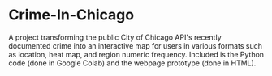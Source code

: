 # Crime-In-Chicago
A project transforming the public City of Chicago API's recently documented crime into an interactive map for users in various formats such as location, heat map, and region numeric frequency.
Included is the Python code (done in Google Colab) and the webpage prototype (done in HTML).
